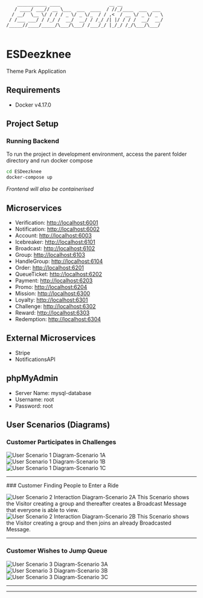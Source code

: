 ```
    ___________ ____                  __ __               
   / ____/ ___// __ \___  ___  ____  / //_/____  ___  ___ 
  / __/  \__ \/ / / / _ \/ _ \/_  / / ,<  / __ \/ _ \/ _ \
 / /___ ___/ / /_/ /  __/  __/ / /_/ /| |/ / / /  __/  __/
/_____//____/_____/\___/\___/ /___/_/ |_/_/ /_/\___/\___/ 
                                                         
```
                                                                                 
# ESDeezknee

Theme Park Application

## Requirements

- Docker v4.17.0

## Project Setup

### Running Backend
To run the project in development environment, access the parent folder directory and run docker compose

```sh
cd ESDeezknee
docker-compose up
```
*Frontend will also be containerised*



## Microservices

- Verification: [http://localhost:6001](http://localhost:6001)
- Notification: [http://localhost:6002](http://localhost:6002)
- Account: [http://localhost:6003](http://localhost:6003)
- Icebreaker: [http://localhost:6101](http://localhost:6101)
- Broadcast: [http://localhost:6102](http://localhost:6102)
- Group: [http://localhost:6103](http://localhost:6103)
- HandleGroup: [http://localhost:6104](http://localhost:6104)
- Order: [http://localhost:6201](http://localhost:6201)
- QueueTicket: [http://localhost:6202](http://localhost:6202)
- Payment: [http://localhost:6203](http://localhost:6203)
- Promo: [http://localhost:6204](http://localhost:6204)
- Mission: [http://localhost:6300](http://localhost:6300)
- Loyalty: [http://localhost:6301](http://localhost:6301)
- Challenge: [http://localhost:6302](http://localhost:6302)
- Reward: [http://localhost:6303](http://localhost:6303)
- Redemption: [http://localhost:6304](http://localhost:6304)

## External Microservices

- Stripe
- NotificationsAPI

## phpMyAdmin

- Server Name: mysql-database
- Username: root
- Password: root

## User Scenarios (Diagrams)


### Customer Participates in Challenges
![User Scenario 1 Diagram-Scenario 1A](https://user-images.githubusercontent.com/73370403/230115312-995da93b-eac0-44aa-80be-b1d33ee7a079.jpg)
![User Scenario 1 Diagram-Scenario 1B](https://user-images.githubusercontent.com/73370403/230115330-4e84f5dc-bb11-4cfe-838e-e4b310dd0af0.jpg)
![User Scenario 1 Diagram-Scenario 1C](https://user-images.githubusercontent.com/73370403/230115345-aad6528e-567e-42a6-84dc-7b538997e0f3.jpg)


<hr>
### Customer Finding People to Enter a Ride

![User Scenario 2 Interaction Diagram-Scenario 2A](https://user-images.githubusercontent.com/73370403/230115365-344aaf23-16be-49a9-8522-86b9c2afac77.jpg)
This Scenario shows the Visitor creating a group and thereafter creates a Broadcast Message that everyone is able to view.
![User Scenario 2 Interaction Diagram-Scenario 2B](https://user-images.githubusercontent.com/73370403/230115396-2860ec48-1d95-4d52-8bcf-8d1e5dc12fff.jpg)
This Scenario shows the Visitor creating a group and then joins an already Broadcasted Message.
<hr>

### Customer Wishes to Jump Queue
![User Scenario 3 Diagram-Scenario 3A](https://user-images.githubusercontent.com/73370403/230115430-dcc3791c-7c3f-4b1b-af4e-4a1abad66c7e.jpg)
![User Scenario 3 Diagram-Scenario 3B](https://user-images.githubusercontent.com/73370403/230115446-1624b2d1-e225-4889-8daf-0e11037c223b.jpg)
![User Scenario 3 Diagram-Scenario 3C](https://user-images.githubusercontent.com/73370403/230115455-cac5c1b6-3622-46c6-b276-86f6b36b4147.jpg)
<hr>
<hr>
